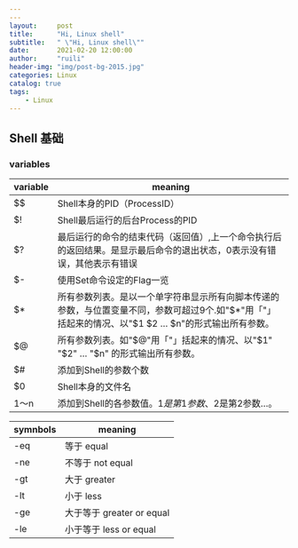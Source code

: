 ```yaml
---
---
layout:     post
title:      "Hi, Linux shell"
subtitle:   " \"Hi, Linux shell\""
date:       2021-02-20 12:00:00
author:     "ruili"
header-img: "img/post-bg-2015.jpg"
categories: Linux
catalog: true
tags:
    - Linux
---
```


## Shell 基础

### variables

|variable|meaning                                 |
|--------|----------------------------------------|
|$$      |Shell本身的PID（ProcessID）|
|$!      |Shell最后运行的后台Process的PID|
|$?      |最后运行的命令的结束代码（返回值）,上一个命令执行后的返回结果。是显示最后命令的退出状态，0表示没有错误，其他表示有错误|
|$-      |使用Set命令设定的Flag一览|
|$*      |所有参数列表。是以一个单字符串显示所有向脚本传递的参数，与位置变量不同，参数可超过9个.如"$*"用「"」括起来的情况、以"$1 $2 … $n"的形式输出所有参数。|
|$@      |所有参数列表。如"$@"用「"」括起来的情况、以"$1" "$2" … "$n" 的形式输出所有参数。|
|$#      |添加到Shell的参数个数|
|$0      |Shell本身的文件名|
|$1～$n  |添加到Shell的各参数值。$1是第1参数、$2是第2参数…。|

|symnbols|meaning                                 |
|--------|----------------------------------------|
|-eq     |等于 equal|
|-ne     |不等于 not equal|
|-gt     |大于 greater|
|-lt     |小于 less|
|-ge     |大于等于 greater or equal|
|-le     |小于等于 less or equal|
